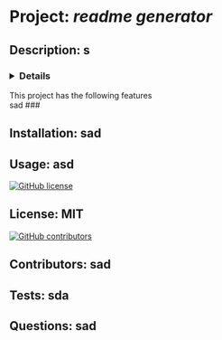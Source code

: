 
  # Project: ***readme generator***
  ## Description: s
  ### <details>
  <summary>This project has the following features</summary>
  sad
  ### </details>
 

  ## Installation: sad
  ## Usage: asd

  [![GitHub license](https://img.shields.io/badge/License-MIT-blue.svg)](https://github.com/singhrpi30/readme-generator)
  ## License: MIT

  [![GitHub contributors](https://img.shields.io/github/contributors/singhpri30/Good-Readme-Generator)](https://github.com/singhpri30/Good-Readme-Generator/graphs/contributors/) 

  ## Contributors: sad

  ## Tests: sda

  ## Questions: sad
  
  